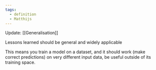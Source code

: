 ```yaml
---
tags:
  - definition
  - Matthijs
---
```

Update: [[Generalisation]]

Lessons learned should be general and widely applicable

This means you train a model on a dataset, and it should work (make correct predictions) on very different input data, be useful outside of its training space.